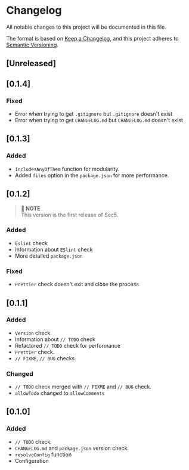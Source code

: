 # Changelog

All notable changes to this project will be documented in this file.

The format is based on [Keep a Changelog](https://keepachangelog.com/en/1.0.0/),
and this project adheres to [Semantic Versioning](https://semver.org/spec/v2.0.0.html).

## [Unreleased]

## [0.1.4]

### Fixed

- Error when trying to get `.gitignore` but `.gitignore` doesn't exist
- Error when trying to get `CHANGELOG.md` but `CHANGELOG.md` doesn't exist

## [0.1.3]

### Added

- `includesAnyOfThem` function for modularity.
- Added `files` option in the `package.json` for more performance.

## [0.1.2]

> **🎉 NOTE** <br />
> This version is the first release of Sec5.

### Added

- `Eslint` check
- Information about `ESlint` check
- More detailed `package.json`

### Fixed

- `Prettier` check doesn't exit and close the process

## [0.1.1]

### Added

- `Version` check.
- Information about `// TODO` check
- Refactored `// TODO` check for performance
- `Prettier` check.
- `// FIXME`, `// BUG` checks.

### Changed

- `// TODO` check merged with `// FIXME` and `// BUG` check.
- `allowTodo` changed to `allowComments`

## [0.1.0]

### Added

- `// TODO` check.
- `CHANGELOG.md` and `package.json` version check.
- `resolveConfig` function
- Configuration
